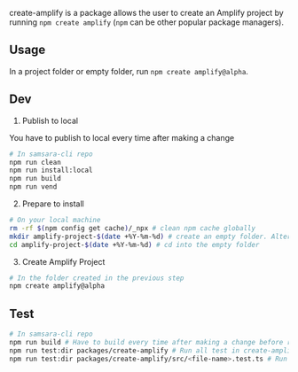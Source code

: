 create-amplify is a package allows the user to create an Amplify project by running `npm create amplify` (`npm` can be other popular package managers).

## Usage

In a project folder or empty folder, run `npm create amplify@alpha`.

## Dev

1. Publish to local

You have to publish to local every time after making a change

```sh
# In samsara-cli repo
npm run clean
npm run install:local
npm run build
npm run vend
```

2. Prepare to install

```sh
# On your local machine
rm -rf $(npm config get cache)/_npx # clean npm cache globally
mkdir amplify-project-$(date +%Y-%m-%d) # create an empty folder. Alternatively, you can create a project by running e.g `npx create-next-app next-$(date +%Y-%m-%d)`.
cd amplify-project-$(date +%Y-%m-%d) # cd into the empty folder
```

3. Create Amplify Project

```sh
# In the folder created in the previous step
npm create amplify@alpha
```

## Test

```sh
# In samsara-cli repo
npm run build # Have to build every time after making a change before running test
npm run test:dir packages/create-amplify # Run all test in create-amplify
npm run test:dir packages/create-amplify/src/<file-name>.test.ts # Run all test in one file. e.g. npm run test:dir packages/create-amplify/src/get_project_root.test.ts
```

